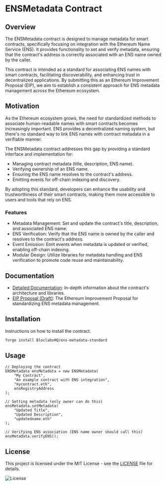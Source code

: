 # ENSMetadata Contract

## Overview

The ENSMetadata contract is designed to manage metadata for smart contracts, specifically focusing on integration with the Ethereum Name Service (ENS). It provides functionality to set and verify metadata, ensuring that the contract's address is correctly associated with an ENS name owned by the caller.

This contract is intended as a standard for associating ENS names with smart contracts, facilitating discoverability, and enhancing trust in decentralized applications. By submitting this as an Ethereum Improvement Proposal (EIP), we aim to establish a consistent approach for ENS metadata management across the Ethereum ecosystem.

## Motivation

As the Ethereum ecosystem grows, the need for standardized methods to associate human-readable names with smart contracts becomes increasingly important. ENS provides a decentralized naming system, but there's no standard way to link ENS names with contract metadata in a verifiable manner.

The ENSMetadata contract addresses this gap by providing a standard interface and implementation for:

- Managing contract metadata (title, description, ENS name).
- Verifying ownership of an ENS name.
- Ensuring the ENS name resolves to the contract's address.
- Emitting events for off-chain indexing and discovery.

By adopting this standard, developers can enhance the usability and trustworthiness of their smart contracts, making them more accessible to users and tools that rely on ENS.

### Features

- Metadata Management: Set and update the contract's title, description, and associated ENS name.
- ENS Verification: Verify that the ENS name is owned by the caller and resolves to the contract's address.
- Event Emission: Emit events when metadata is updated or verified, enabling off-chain indexing.
- Modular Design: Utilize libraries for metadata handling and ENS verification to promote code reuse and maintainability.

## Documentation

- [Detailed Documentation](docs/DOCUMENTATION.md): In-depth information about the contract's architecture and libraries.
- [EIP Proposal (Draft)](./EIP-xxxx.md): The Ethereum Improvement Proposal for standardizing ENS metadata management.

## Installation

Instructions on how to install the contract.

```bash
forge install BloclabsHQ/ens-metadata-standard  
```

## Usage

```solidity
// Deploying the contract
ENSMetadata ensMetadata = new ENSMetadata(
    "My Contract",
    "An example contract with ENS integration",
    "mycontract.eth",
    ensRegistryAddress
);

// Setting metadata (only owner can do this)
ensMetadata.setMetadata(
    "Updated Title",
    "Updated Description",
    "updatedname.eth"
);

// Verifying ENS association (ENS name owner should call this)
ensMetadata.verifyENS();
```

## License

This project is licensed under the MIT License - see the [LICENSE](./LICENSE) file for details.

![License](https://img.shields.io/badge/license-MIT-blue.svg)
